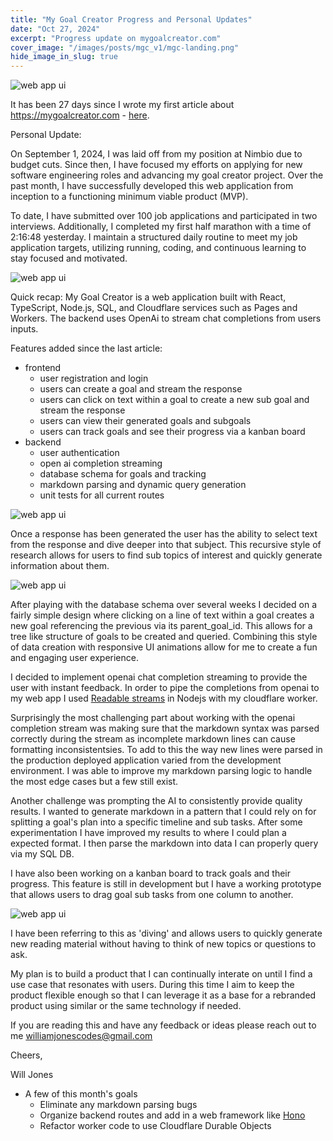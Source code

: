 ```yaml
---
title: "My Goal Creator Progress and Personal Updates"
date: "Oct 27, 2024"
excerpt: "Progress update on mygoalcreator.com"
cover_image: "/images/posts/mgc_v1/mgc-landing.png"
hide_image_in_slug: true
---
```


<img src="/images/posts/mgc_v1/mgc-ui-2.png" alt="web app ui" title="analyze"  />

It has been 27 days since I wrote my first article about https://mygoalcreator.com - [here](https://www.williamjonescodes.com/blog/building-with-cloudflare).

Personal Update:

On September 1, 2024, I was laid off from my position at Nimbio due to budget cuts. Since then, I have focused my efforts on applying for new software engineering roles and advancing my goal creator project. Over the past month, I have successfully developed this web application from inception to a functioning minimum viable product (MVP).

To date, I have submitted over 100 job applications and participated in two interviews. Additionally, I completed my first half marathon with a time of 2:16:48 yesterday. I maintain a structured daily routine to meet my job application targets, utilizing running, coding, and continuous learning to stay focused and motivated.

<img src="/images/posts/mgc_v1/contributions.png" alt="web app ui" title="analyze"  />

Quick recap: My Goal Creator is a web application built with React, TypeScript, Node.js, SQL, and Cloudflare services such as Pages and Workers. The backend uses OpenAi to stream chat completions from users inputs.

Features added since the last article:

- frontend
  - user registration and login
  - users can create a goal and stream the response
  - users can click on text within a goal to create a new sub goal and stream the response
  - users can view their generated goals and subgoals
  - users can track goals and see their progress via a kanban board
- backend
  - user authentication
  - open ai completion streaming
  - database schema for goals and tracking
  - markdown parsing and dynamic query generation
  - unit tests for all current routes

<img src="/images/posts/mgc_v1/mgc-ui-1.png" alt="web app ui" title="analyze"  />

Once a response has been generated the user has the ability to select text from the response and dive deeper into that subject. This recursive style of research allows for users to find sub topics of interest and quickly generate information about them.

<img src="/images/posts/mgc_v1/mgc-ui-4.png" alt="web app ui" title="analyze"  />

After playing with the database schema over several weeks I decided on a fairly simple design where clicking on a line of text within a goal creates a new goal referencing the previous via its parent_goal_id. This allows for a tree like structure of goals to be created and queried. Combining this style of data creation with responsive UI animations allow for me to create a fun and engaging user experience.

I decided to implement openai chat completion streaming to provide the user with instant feedback. In order to pipe the completions from openai to my web app I used [Readable streams](https://nodejs.org/api/stream.html#readable-streams) in Nodejs with my cloudflare worker.

Surprisingly the most challenging part about working with the openai completion stream was making sure that the markdown syntax was parsed correctly during the stream as incomplete markdown lines can cause formatting inconsistentsies. To add to this the way new lines were parsed in the production deployed application varied from the development environment. I was able to improve my markdown parsing logic to handle the most edge cases but a few still exist.

Another challenge was prompting the AI to consistently provide quality results. I wanted to generate markdown in a pattern that I could rely on for splitting a goal's plan into a specific timeline and sub tasks. After some experimentation I have improved my results to where I could plan a expected format. I then parse the markdown into data I can properly query via my SQL DB.

I have also been working on a kanban board to track goals and their progress. This feature is still in development but I have a working prototype that allows users to drag goal sub tasks from one column to another.

<img src="/images/posts/mgc_v1/mgc-ui-3.png" alt="web app ui" title="analyze"  />

I have been referring to this as 'diving' and allows users to quickly generate new reading material without having to think of new topics or questions to ask.

My plan is to build a product that I can continually interate on until I find a use case that resonates with users. During this time I aim to keep the product flexible enough so that I can leverage it as a base for a rebranded product using similar or the same technology if needed.

If you are reading this and have any feedback or ideas please reach out to me williamjonescodes@gmail.com

Cheers,

Will Jones

- A few of this month's goals
  - Eliminate any markdown parsing bugs
  - Organize backend routes and add in a web framework like [Hono](https://hono.dev/docs/)
  - Refactor worker code to use Cloudflare Durable Objects
